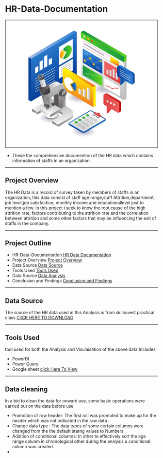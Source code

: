 # HR-Data-Documentation
![](HR.JPG)
- These the comprehensive documention of the HR data which contains information of staffs in an organization.

---
## Project Overview
The HR Data is a record of survey taken by members of staffs in an organization, this data consist of staff age range,staff Attrition,department, job level,job satisfaction, monthly income and educationallevel just to mention a few. 
In this project i seek to know the root cause of the high attrition rate, factors contributing to the attrition rate and the correlation between attrition and some other factors that may be influencing the exit of staffs in the company.
 
---
## Project Outline
- HR-Data-Documentation [HR Data Documentation](#hr-data-documentation)
- Project Overview [Project Overview](#project-overview)
- Data Source [Data Source](#data-source)
- Tools Used  [Tools Used](tools-used)
- Data Source [Data Analysis](#data-analysis)
- Conclusion and Findings [Conclusion and Findings](#conclusion-and-findings)

---

## Data Source 
The source of the HR data used in this Analysis is from skilhavest practical class  [ClICK HERE TO DOWNLOAD](https://tinyurl.com/2udjsy98) 

---

## Tools Used 
 tool used for both the Analysis and Visulaisation of the above data Includes 
- PowerBI
- Power Query
- Google sheet [click Here To View](https://tinyurl.com/2udjsy98)
---
## Data cleaning 
In a bid to clean the data for onward use, some basic operations were carried out on the data before use

- Promotion of row header: The first roll was promoted to make up for the header which was not indicated in the raw data
- Change data type : The data types of some certain columns were changed from the the default starng values to Numbers
- Addition of conditional columns: In other to effectively sort the age range colunm in chronological other during the analysis a 
  conditional column was created. 
- 

